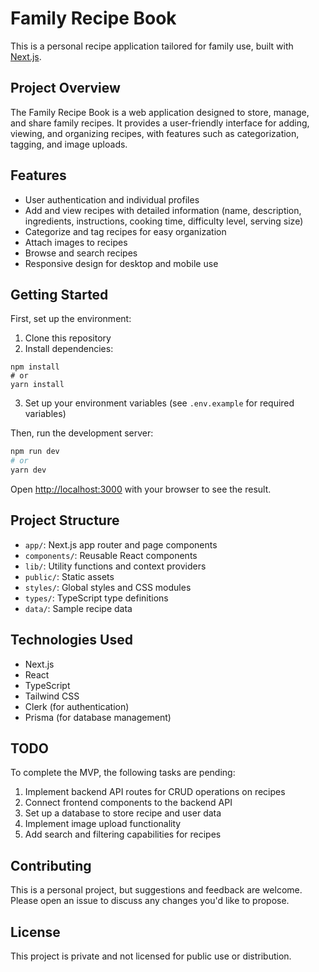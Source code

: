# Family Recipe Book 

This is a personal recipe application tailored for family use, built with [Next.js](https://nextjs.org).

## Project Overview

The Family Recipe Book is a web application designed to store, manage, and share family recipes. It provides a user-friendly interface for adding, viewing, and organizing recipes, with features such as categorization, tagging, and image uploads.

## Features

- User authentication and individual profiles
- Add and view recipes with detailed information (name, description, ingredients, instructions, cooking time, difficulty level, serving size)
- Categorize and tag recipes for easy organization
- Attach images to recipes
- Browse and search recipes
- Responsive design for desktop and mobile use

## Getting Started

First, set up the environment:

1. Clone this repository
2. Install dependencies:

```
npm install
# or
yarn install
```

3. Set up your environment variables (see `.env.example` for required variables)

Then, run the development server:

```bash
npm run dev
# or
yarn dev
```

Open [http://localhost:3000](http://localhost:3000) with your browser to see the result.

## Project Structure 

- `app/`: Next.js app router and page components
- `components/`: Reusable React components
- `lib/`: Utility functions and context providers
- `public/`: Static assets
- `styles/`: Global styles and CSS modules
- `types/`: TypeScript type definitions
- `data/`: Sample recipe data

## Technologies Used

- Next.js
- React
- TypeScript
- Tailwind CSS
- Clerk (for authentication)
- Prisma (for database management)

## TODO

To complete the MVP, the following tasks are pending:

1. Implement backend API routes for CRUD operations on recipes
2. Connect frontend components to the backend API
3. Set up a database to store recipe and user data
4. Implement image upload functionality
5. Add search and filtering capabilities for recipes

## Contributing

This is a personal project, but suggestions and feedback are welcome. Please open an issue to discuss any changes you'd like to propose.

## License

This project is private and not licensed for public use or distribution.
